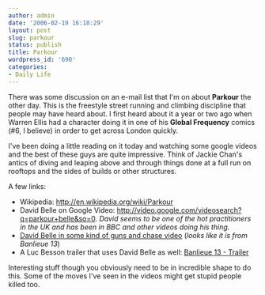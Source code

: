 ```yaml
---
author: admin
date: '2006-02-19 16:18:29'
layout: post
slug: parkour
status: publish
title: Parkour
wordpress_id: '690'
categories:
- Daily Life
---
```

There was some discussion on an e-mail list that I'm on about <strong>Parkour</strong>  the other day. This is the freestyle street running and climbing discipline that  people may have heard about. I first heard about it a year or two ago when  Warren Ellis had a character doing it in one of his <strong>Global Frequency</strong>  comics (#6, I believe) in order to get across London quickly.

I've been doing a little reading on it today and watching some google videos  and the best of these guys are quite impressive. Think of Jackie Chan's antics  of diving and leaping above and through things done at a full run on rooftops  and the sides of builds or other structures.

A few links:
<ul>
	<li>Wikipedia: <a href="http://en.wikipedia.org/wiki/Parkour"> 	http://en.wikipedia.org/wiki/Parkour</a></li>
	<li>David Belle on Google Video: 	<a href="http://video.google.com/videosearch?q=parkour+belle&so=0"> 	http://video.google.com/videosearch?q=parkour+belle&so=0</a>. <em>David seems  	to be one of the hot practitioners in the UK and has been in BBC and other  	videos doing his thing.</em></li>
	<li><a href="http://video.google.com/videoplay?docid=7834855742079548500&q=parkour+belle&pr=goog-sl"> 	David Belle in some kind of guns and chase video</a> (<em>looks like it is  	from Banlieue 13</em>)</li>
	<li>A Luc Besson trailer that uses David Belle as well: 	<a href="http://video.google.com/videoplay?docid=5410910915553146691&q=parkour+belle&pr=goog-sl"> 	Banlieue 13 - Trailer</a></li>
</ul>
Interesting stuff though you obviously need to be in incredible shape to do  this. Some of the moves I've seen in the videos might get stupid people killed  too.
